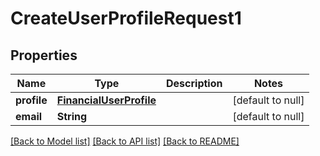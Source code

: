# CreateUserProfileRequest1
## Properties

| Name | Type | Description | Notes |
|------------ | ------------- | ------------- | -------------|
| **profile** | [**FinancialUserProfile**](FinancialUserProfile.md) |  | [default to null] |
| **email** | **String** |  | [default to null] |

[[Back to Model list]](../README.md#documentation-for-models) [[Back to API list]](../README.md#documentation-for-api-endpoints) [[Back to README]](../README.md)


